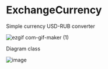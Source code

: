 # ExchangeCurrency

Simple currency USD-RUB converter

![ezgif com-gif-maker (1)](https://user-images.githubusercontent.com/57526733/161835452-1d710419-1dfa-43ec-a31a-293775aa5122.gif)

Diagram class 

![image](https://user-images.githubusercontent.com/57526733/161951197-5192ce00-ec64-4718-ae59-97521c63414d.png)
